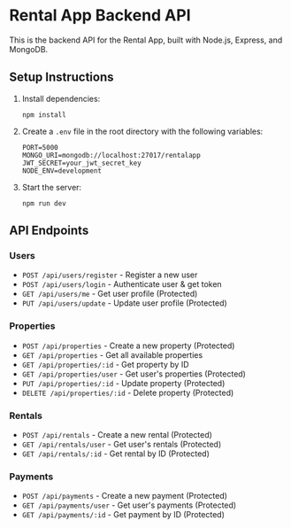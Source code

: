 
# Rental App Backend API

This is the backend API for the Rental App, built with Node.js, Express, and MongoDB.

## Setup Instructions

1. Install dependencies:
   ```
   npm install
   ```

2. Create a `.env` file in the root directory with the following variables:
   ```
   PORT=5000
   MONGO_URI=mongodb://localhost:27017/rentalapp
   JWT_SECRET=your_jwt_secret_key
   NODE_ENV=development
   ```

3. Start the server:
   ```
   npm run dev
   ```

## API Endpoints

### Users
- `POST /api/users/register` - Register a new user
- `POST /api/users/login` - Authenticate user & get token
- `GET /api/users/me` - Get user profile (Protected)
- `PUT /api/users/update` - Update user profile (Protected)

### Properties
- `POST /api/properties` - Create a new property (Protected)
- `GET /api/properties` - Get all available properties
- `GET /api/properties/:id` - Get property by ID
- `GET /api/properties/user` - Get user's properties (Protected)
- `PUT /api/properties/:id` - Update property (Protected)
- `DELETE /api/properties/:id` - Delete property (Protected)

### Rentals
- `POST /api/rentals` - Create a new rental (Protected)
- `GET /api/rentals/user` - Get user's rentals (Protected)
- `GET /api/rentals/:id` - Get rental by ID (Protected)

### Payments
- `POST /api/payments` - Create a new payment (Protected)
- `GET /api/payments/user` - Get user's payments (Protected)
- `GET /api/payments/:id` - Get payment by ID (Protected)
